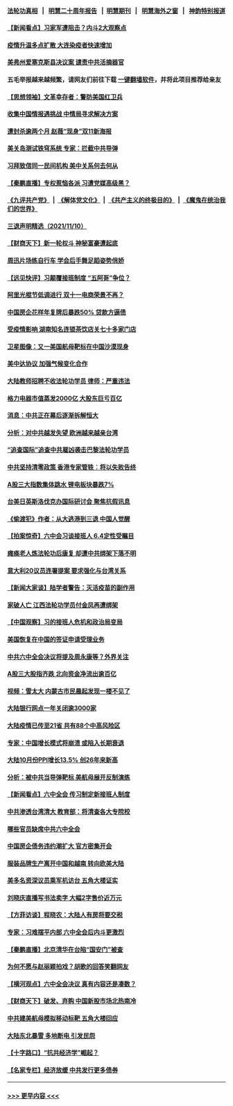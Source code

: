 #### [法轮功真相](https://github.com/gfw-breaker/truth/blob/master/README.md?t=0) &nbsp;&nbsp;|&nbsp;&nbsp; [明慧二十周年报告](https://github.com/gfw-breaker/mh-reports/blob/master/README.md?t=0) &nbsp;&nbsp;|&nbsp;&nbsp;[明慧期刊](https://github.com/gfw-breaker/mh-qikan) &nbsp;&nbsp;|&nbsp;&nbsp; [明慧海外之窗](https://github.com/gfw-breaker/mh-news/blob/master/README.md?t=0) &nbsp;&nbsp;|&nbsp;&nbsp; [神韵特别报道](https://github.com/gfw-breaker/mh-news/blob/master/shenyun.md?t=0)
#### [【新闻看点】习家军遭阻击？内斗2大观察点](../pages/nsc413/n13367737.md?t=11111250) 
#### [疫情升温多点扩散 大连染疫者快速增加](../pages/nsc413/n13368576.md?t=11111250) 
#### [美弗州爱塞克斯县决议案 谴责中共活摘器官](../pages/nsc413/n13320919.md?t=11111250) 
#### 五毛举报越来越频繁，请网友们前往下载 [一键翻墙软件](https://github.com/gfw-breaker/ssr-accounts)，并将此项目推荐给亲友
#### [【思想领袖】文革幸存者：警防美国红卫兵](../pages/nsc413/n13339289.md?t=11111250) 
#### [收集中国情报遇挑战 中情局寻求解决方案](../pages/nsc413/n13368212.md?t=11111250) 
#### [遭封杀逾两个月 赵薇“现身”双11新海报](../pages/nsc413/n13367964.md?t=11111250) 
#### [美关岛测试铁穹系统 专家：拦截中共导弹](../pages/nsc413/n13367609.md?t=11111250) 
#### [习拜致信同一民间机构 美中关系何去何从](../pages/nsc413/n13368086.md?t=11111250) 
#### [【秦鹏直播】专权惹恼各派 习遭党媒高级黑？](../pages/nsc413/n13368189.md?t=11111250) 
#### [《九评共产党》](https://github.com/begood0513/9ping.md/blob/master/README.md) &nbsp;|&nbsp; [《解体党文化》](../../../../jtdwh.md/blob/master/README.md)  &nbsp;|&nbsp; [《共产主义的终极目的》](../../../../gczydzjmd.md/blob/master/README.md) &nbsp;|&nbsp; [《魔鬼在统治我们的世界》](../../../../mgztzwmdsj.md/blob/master/README.md) 
#### [三退声明精选（2021/11/10）](../pages/nsc413/n13368304.md?t=11111250) 
#### [【财商天下】新一轮权斗 神秘富豪遭起底](../pages/nsc413/n13368289.md?t=11111250) 
#### [周迅片场练自行车 学会后手舞足蹈姿势俏娇](../pages/nsc413/n13368093.md?t=11111250) 
#### [【远见快评】习颠覆接班制度 “五阿哥”争位？](../pages/nsc413/n13368144.md?t=11111250) 
#### [阿里光棍节低调进行 双十一电商荣景不再？](../pages/nsc413/n13367461.md?t=11111250) 
#### [中国房企花样年复牌后暴跌50% 贷款方逼债](../pages/nsc413/n13368008.md?t=11111250) 
#### [受疫情影响 湖南知名连锁茶饮店关七十多家门店](../pages/nsc413/n13368090.md?t=11111250) 
#### [卫星图像：又一美国航母靶标在中国沙漠现身](../pages/nsc413/n13367651.md?t=11111250) 
#### [美中达协议 加强气候变化合作](../pages/nsc413/n13367992.md?t=11111250) 
#### [大陆教师招聘不收法轮功学员 律师：严重违法](../pages/nsc413/n13365839.md?t=11111250) 
#### [格力电器市值蒸发2000亿 大股东巨亏百亿](../pages/nsc413/n13367948.md?t=11111250) 
#### [消息：中共正在幕后逐渐拆解恒大](../pages/nsc413/n13367926.md?t=11111250) 
#### [分析：对中共越发失望 欧洲越来越亲台湾](../pages/nsc413/n13367820.md?t=11111250) 
#### [“追查国际”追查中共雇凶袭击巴黎法轮功学员](../pages/nsc413/n13367855.md?t=11111250) 
#### [中共坚持清零政策 香港专家管轶︰将以失败告终](../pages/nsc413/n13367489.md?t=11111250) 
#### [A股三大指数集体跳水 锂电板块暴跌7%](../pages/nsc413/n13367841.md?t=11111250) 
#### [台美日英斯洛伐克办国际研讨会 聚焦抗假讯息](../pages/nsc413/n13367501.md?t=11111250) 
#### [《偷渡犯》作者：从大逃港到三退 中国人觉醒](../pages/nsc413/n13367458.md?t=11111250) 
#### [【拍案惊奇】六中会习谈接班人 6.4定性受瞩目](../pages/nsc413/n13367509.md?t=11111250) 
#### [瘫痪老人炼法轮功后康复 却遭中共绑架下落不明](../pages/nsc413/n13365406.md?t=11111250) 
#### [意大利20议员连署提案 要求强化与台湾关系](../pages/nsc413/n13367595.md?t=11111250) 
#### [【新闻大家谈】陆学者警告：灭活疫苗的副作用](../pages/nsc413/n13367512.md?t=11111250) 
#### [家破人亡 江西法轮功学员付金凤再遭绑架](../pages/nsc413/n13364762.md?t=11111250) 
#### [【中国观察】习的接班人危机和政治局变局](../pages/nsc413/n13367007.md?t=11111250) 
#### [美国恢复在中国的签证申请受理业务](../pages/nsc413/n13366977.md?t=11111250) 
#### [中共六中全会决议将提及周永康等？外界关注](../pages/nsc413/n13366750.md?t=11111250) 
#### [A股三大股指齐跌 北向资金净流出逾百亿](../pages/nsc413/n13366892.md?t=11111250) 
#### [视频：雪太大 内蒙古市民晨起发现一楼不见了](../pages/nsc413/n13367009.md?t=11111250) 
#### [大陆银行网点一年关闭逾3000家](../pages/nsc413/n13366438.md?t=11111250) 
#### [大陆疫情已传至21省 共有88个中高风险区](../pages/nsc413/n13366469.md?t=11111250) 
#### [专家：中国增长模式将崩溃 或陷入长期衰退](../pages/nsc413/n13366549.md?t=11111250) 
#### [大陆10月份PPI增长13.5% 创26年来新高](../pages/nsc413/n13366311.md?t=11111250) 
#### [分析：被中共当导弹靶标 美航母展开反制演练](../pages/nsc413/n13366042.md?t=11111250) 
#### [【新闻看点】六中全会 传习制定新接班人制度](../pages/nsc413/n13365642.md?t=11111250) 
#### [中共渗透台湾清大 教育部：将清查各大专院校](../pages/nsc413/n13366341.md?t=11111250) 
#### [哪些官员缺席中共六中全会](../pages/nsc413/n13366074.md?t=11111250) 
#### [中国房企债务违约潮扩大 官方密集开会](../pages/nsc413/n13366102.md?t=11111250) 
#### [服装品牌生产离开中国和越南 转向欧美大陆](../pages/nsc413/n13365466.md?t=11111250) 
#### [美多名资深议员乘军机访台 五角大楼证实](../pages/nsc413/n13366044.md?t=11111250) 
#### [刘晓庆直播写书法卖字 大幅2字售价近万元](../pages/nsc413/n13365914.md?t=11111250) 
#### [【方菲访谈】程晓农：大陆人有房将要交税](../pages/nsc413/n13365198.md?t=11111250) 
#### [专家：习难摆平内部 六中全会后内斗更激烈](../pages/nsc413/n13364898.md?t=11111250) 
#### [【秦鹏直播】北京清华在台陷“国安门”被查](../pages/nsc413/n13365821.md?t=11111250) 
#### [为何不愿与赵丽颖拍戏？胡歌的回答笑翻网友](../pages/nsc413/n13365562.md?t=11111250) 
#### [【横河观点】六中全会决议 真有内容还是凑数？](../pages/nsc413/n13365870.md?t=11111250) 
#### [【财商天下】破发、弃购 中国新股市场北热南冷](../pages/nsc413/n13365659.md?t=11111250) 
#### [中共建美航母模拟移动标靶 五角大楼回应](../pages/nsc413/n13365851.md?t=11111250) 
#### [大陆东北暴雪 多地断电 引发民怨](../pages/nsc413/n13365723.md?t=11111250) 
#### [【十字路口】“抗共经济学”崛起？](../pages/nsc413/n13364830.md?t=11111250) 
#### [【名家专栏】经济放缓 中共发行更多债券](../pages/nsc413/n13364970.md?t=11111250) 

----
#### [ >>> 更早内容 <<< ](../indexes/nsc413-earlier.md)
